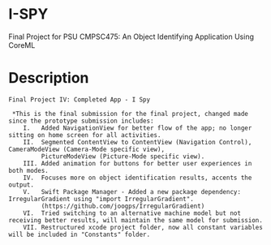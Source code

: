 # I-SPY
Final Project for PSU CMPSC475: An Object Identifying Application Using CoreML 

# Description

    Final Project IV: Completed App - I Spy

     *This is the final submission for the final project, changed made since the prototype submission includes: 
        I.   Added NavigationView for better flow of the app; no longer sitting on home screen for all activities.
        II.  Segmented ContentView to ContentView (Navigation Control), CameraModeView (Camera-Mode specific view), 
             PictureModeView (Picture-Mode specific view).
        III. Added animation for buttons for better user experiences in both modes. 
        IV.  Focuses more on object identification results, accents the output.
        V.   Swift Package Manager - Added a new package dependency: IrregularGradient using "import IrregularGradient".
             (https://github.com/joogps/IrregularGradient)
        VI.  Tried switching to an alternative machine model but not receiving better results, will maintain the same model for submission.
        VII. Restructured xcode project folder, now all constant variables will be included in "Constants" folder.
